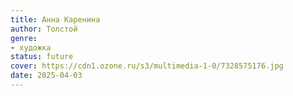 ```yaml
---
title: Анна Каренина
author: Толстой
genre:
- художка
status: future
cover: https://cdn1.ozone.ru/s3/multimedia-1-0/7328575176.jpg
date: 2025-04-03
---
```


